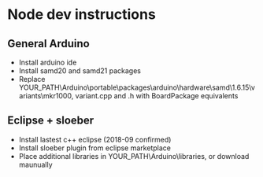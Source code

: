 # Node dev instructions

## General Arduino
- Install arduino ide
- Install samd20 and samd21 packages
- Replace YOUR_PATH\Arduino\portable\packages\arduino\hardware\samd\1.6.15\variants\mkr1000, 
    variant.cpp and .h with BoardPackage equivalents

## Eclipse + sloeber
- Install lastest c++ eclipse (2018-09 confirmed)
- Install sloeber plugin from eclipse marketplace
- Place additional libraries in YOUR_PATH\Arduino\libraries\, or download maunually
